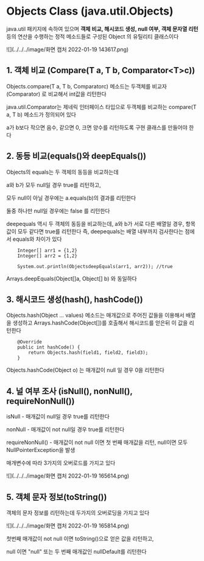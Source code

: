 # Objects Class (java.util.Objects)
java.util 패키지에 속하여 있으며 **객체 비교, 해시코드 생성, null 여부, 객체 문자열 리턴**등의 연산을
수행하는 정적 메소드들로 구성된 Object 의 유틸리티 클래스이다

![](../../../image/화면 캡처 2022-01-19 143617.png)


## 1. 객체 비교 (Compare(T a, T b, Comparator\<T>c))
Objects.compare(T a, T b, Comparator<T>c) 메소드는 두객체를 비교자 (Comparator) 로 비교해서 int값을
리턴한다

java.util.Comparator<T>는 제네릭 인터페이스 타입으로 두객체를 비교하는 compare(T a, T b) 메소드가 
정의되어 있다

a가 b보다 작으면 음수, 같으면 0, 크면 양수를 리턴하도록 구현 클래스를 만들어야 한다

## 2. 동등 비교(equals()와 deepEquals())
Objects의 equals는 두 객체의 동등을 비교하는데 

a와 b가 모두 null일 경우 true를 리턴하고,

모두 null이 아닐 경우에는 a.equals(b)의 결과를 리턴한다

둘중 하나만 null일 경우에는 false 를 리턴한다

deepequals 역시 두 객체의 동등을 비교하는데,  a와 b가 서로 다른 배열일 경우, 항목 값이 모두 같다면 true를
리턴한다 즉, deepequals는 배열 내부까지 검사한다는 점에서 equals와 차이가 있다

``` 
    Integer[] arr1 = {1,2}
    Integer[] arr2 = {1,2}
    
    System.out.println(ObjectsdeepEquals(arr1, arr2)); //true
```

Arrays.deepEquals(Object[]a, Object[] b) 와 동일하다

## 3. 해시코드 생성(hash(), hashCode())
Objects.hash(Object ... values) 메소드는 매개값으로 주어진 값들을 이용해서 배열을 생성하고
Arrays.hashCode(Object[])를 호출해서 해시코드를 얻은뒤 이 값을 리턴한다

```
    @Override
    public int hashCode() {
        return Objects.hash(field1, field2, field3);
    }
```

Objects.hashCode(Object o) 는 매개값이 null 일 경우 0을 리턴한다

## 4. 널 여부 조사 (isNull(), nonNull(), requireNonNull())
isNull - 매개값이 null일 경우 true를 리턴한다

nonNull - 매개값이 not null일 경우 true를 리턴한다

requireNonNull() - 매개값이 not null  이면 첫 번째 매개값을 리턴, 
null이면 모두 NullPointerException을 발생

매개변수에 따라 3가지의 오버로드를 가지고 있다

![](../../../image/화면 캡처 2022-01-19 165614.png)


## 5. 객체 문자 정보(toString())
객체의 문자 정보를 리턴하는데 두가지의 오버로딩을 가지고 있다

![](../../../image/화면 캡처 2022-01-19 165814.png)

첫번째 매개값이 not null 이면 toString()으로 얻은 값을 리턴하고, 

null 이면 "null" 또는 두 번째 매개값인 nullDefault를 리턴한다